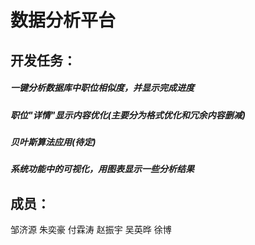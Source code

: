# 数据分析平台

## 开发任务：  
##### 一键分析数据库中职位相似度，并显示完成进度  
##### 职位"详情"显示内容优化(主要分为格式优化和冗余内容删减)  
##### 贝叶斯算法应用(待定)  
##### 系统功能中的可视化，用图表显示一些分析结果  
  
  
## 成员：  
邹济源
朱奕豪
付霖涛
赵振宇
吴英晔
徐博

